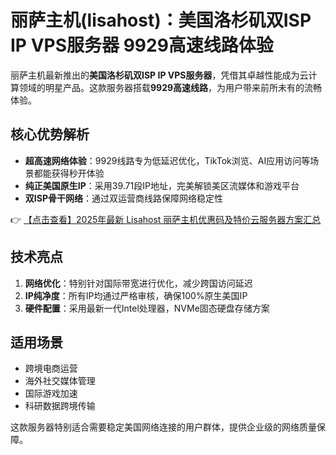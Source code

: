 # 丽萨主机(lisahost)：美国洛杉矶双ISP IP VPS服务器 9929高速线路体验

丽萨主机最新推出的**美国洛杉矶双ISP IP VPS服务器**，凭借其卓越性能成为云计算领域的明星产品。这款服务器搭载**9929高速线路**，为用户带来前所未有的流畅体验。

## 核心优势解析

- **超高速网络体验**：9929线路专为低延迟优化，TikTok浏览、AI应用访问等场景都能获得秒开体验
- **纯正美国原生IP**：采用39.71段IP地址，完美解锁美区流媒体和游戏平台
- **双ISP骨干网络**：通过双运营商线路保障网络稳定性

👉 [【点击查看】2025年最新 Lisahost 丽萨主机优惠码及特价云服务器方案汇总](https://bit.ly/lisazhuji)

## 技术亮点

1. **网络优化**：特别针对国际带宽进行优化，减少跨国访问延迟
2. **IP纯净度**：所有IP均通过严格审核，确保100%原生美国IP
3. **硬件配置**：采用最新一代Intel处理器，NVMe固态硬盘存储方案

## 适用场景

- 跨境电商运营
- 海外社交媒体管理
- 国际游戏加速
- 科研数据跨境传输

这款服务器特别适合需要稳定美国网络连接的用户群体，提供企业级的网络质量保障。